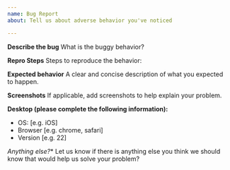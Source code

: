 ```yaml
---
name: Bug Report
about: Tell us about adverse behavior you've noticed

---
```


**Describe the bug**
What is the buggy behavior?

**Repro Steps**
Steps to reproduce the behavior:


**Expected behavior**
A clear and concise description of what you expected to happen.

**Screenshots**
If applicable, add screenshots to help explain your problem.

**Desktop (please complete the following information):**
<!--  - OS: [e.g. iOS]
 - Browser [e.g. chrome, safari]
 - Version [e.g. 22] -->

- OS: [e.g. iOS]
 - Browser [e.g. chrome, safari]
 - Version [e.g. 22] 

*Anything else?**
Let us know if there is anything else you think we should know that would help us solve your problem?
